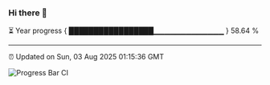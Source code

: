 ### Hi there 👋

⏳ Year progress { █████████████████▁▁▁▁▁▁▁▁▁▁▁▁▁ } 58.64 %

---

⏰ Updated on Sun, 03 Aug 2025 01:15:36 GMT

![Progress Bar CI](https://github.com/code-lakshay/GitHub-Actions-Demo/workflows/Progress%20Bar%20CI/badge.svg)
